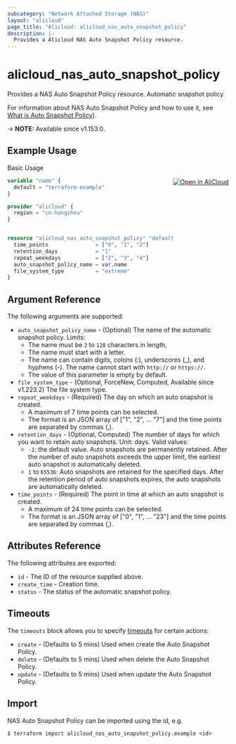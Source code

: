 ```yaml
---
subcategory: "Network Attached Storage (NAS)"
layout: "alicloud"
page_title: "Alicloud: alicloud_nas_auto_snapshot_policy"
description: |-
  Provides a Alicloud NAS Auto Snapshot Policy resource.
---
```


# alicloud_nas_auto_snapshot_policy

Provides a NAS Auto Snapshot Policy resource. Automatic snapshot policy.

For information about NAS Auto Snapshot Policy and how to use it, see [What is Auto Snapshot Policy](https://www.alibabacloud.com/help/en/doc-detail/135662.html)).

-> **NOTE:** Available since v1.153.0.

## Example Usage
<div class="oics-button" style="float: right;margin: 0 0 -40px 0;">
  <a href="https://api.aliyun.com/api-tools/terraform?resource=alicloud_nas_auto_snapshot_policy&exampleId=3b2734b5-d239-3b5a-1f90-4607655ceda98588432b&activeTab=example&spm=docs.r.nas_auto_snapshot_policy.0.3b2734b5d2" target="_blank">
    <img alt="Open in AliCloud" src="https://img.alicdn.com/imgextra/i1/O1CN01hjjqXv1uYUlY56FyX_!!6000000006049-55-tps-254-36.svg" style="max-height: 44px; margin: 32px auto; max-width: 100%;">
  </a>
</div>

Basic Usage

```terraform
variable "name" {
  default = "terraform-example"
}

provider "alicloud" {
  region = "cn-hangzhou"
}


resource "alicloud_nas_auto_snapshot_policy" "default" {
  time_points               = ["0", "1", "2"]
  retention_days            = "1"
  repeat_weekdays           = ["2", "3", "4"]
  auto_snapshot_policy_name = var.name
  file_system_type          = "extreme"
}
```

## Argument Reference

The following arguments are supported:
* `auto_snapshot_policy_name` - (Optional) The name of the automatic snapshot policy. Limits:
  - The name must be `2` to `128` characters in length,
  - The name must start with a letter.
  - The name can contain digits, colons (:), underscores (_), and hyphens (-). The name cannot start with `http://` or `https://`.
  - The value of this parameter is empty by default.
* `file_system_type` - (Optional, ForceNew, Computed, Available since v1.223.2) The file system type.
* `repeat_weekdays` - (Required) The day on which an auto snapshot is created.
  - A maximum of 7 time points can be selected.
  - The format is  an JSON array of ["1", "2", … "7"]  and the time points are separated by commas (,).
* `retention_days` - (Optional, Computed) The number of days for which you want to retain auto snapshots. Unit: days. Valid values:
  - `-1`: the default value. Auto snapshots are permanently retained. After the number of auto snapshots exceeds the upper limit, the earliest auto snapshot is automatically deleted.
  - `1` to `65536`: Auto snapshots are retained for the specified days. After the retention period of auto snapshots expires, the auto snapshots are automatically deleted.
* `time_points` - (Required) The point in time at which an auto snapshot is created.
  - A maximum of 24 time points can be selected.
  - The format is  an JSON array of ["0", "1", … "23"] and the time points are separated by commas (,).

## Attributes Reference

The following attributes are exported:
* `id` - The ID of the resource supplied above.
* `create_time` - Creation time.
* `status` - The status of the automatic snapshot policy.

## Timeouts

The `timeouts` block allows you to specify [timeouts](https://www.terraform.io/docs/configuration-0-11/resources.html#timeouts) for certain actions:
* `create` - (Defaults to 5 mins) Used when create the Auto Snapshot Policy.
* `delete` - (Defaults to 5 mins) Used when delete the Auto Snapshot Policy.
* `update` - (Defaults to 5 mins) Used when update the Auto Snapshot Policy.

## Import

NAS Auto Snapshot Policy can be imported using the id, e.g.

```shell
$ terraform import alicloud_nas_auto_snapshot_policy.example <id>
```